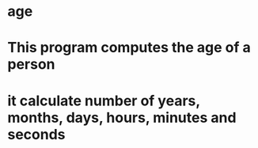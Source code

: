 # age
# This program computes the age of a person
# it calculate number of years, months, days, hours, minutes and seconds
